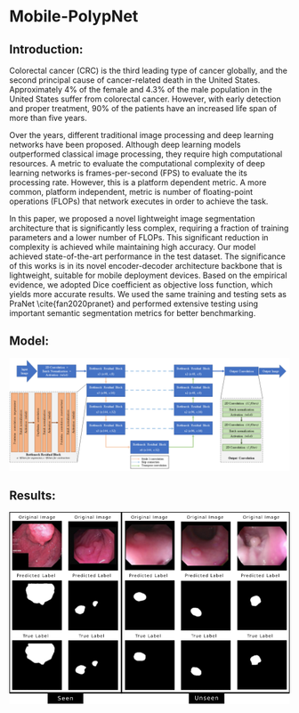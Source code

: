 # Mobile-PolypNet
## Introduction:
Colorectal cancer (CRC) is the third leading type of cancer globally, and the second principal cause of cancer-related death in the United States. Approximately 4% of the female and 4.3% of the male population in the United States suffer from colorectal cancer. However, with early detection and proper treatment, 90% of the patients have an increased life span of more than five years.

Over the years, different traditional image processing and deep learning networks have been proposed. Although deep learning models outperformed classical image processing, they require high computational resources. A metric to evaluate the computational complexity of deep learning networks is  frames-per-second (FPS) to evaluate the its processing rate. However, this is a platform dependent metric. A more common, platform independent, metric  is number of floating-point operations (FLOPs) that network executes in order to achieve the task.

In this paper, we proposed a novel lightweight image segmentation architecture that is significantly less complex, requiring a fraction of training parameters and a lower number of FLOPs. This significant reduction in complexity is achieved while maintaining high accuracy. Our model achieved state-of-the-art performance in the test dataset. The significance of this works is in its novel encoder-decoder architecture backbone that is lightweight, suitable for mobile deployment devices. Based on the empirical evidence, we adopted  Dice coefficient as objective loss function, which yields more accurate results. We used the same training and testing sets as PraNet \cite{fan2020pranet} and performed extensive testing using important semantic segmentation metrics for better benchmarking.


## Model:
![Model architecture](https://github.com/rkarmaka/Mobile-PolypNet/blob/main/figs/model_arch_mod.png?raw=true)

## Results:
![Sample results](https://github.com/rkarmaka/Mobile-PolypNet/blob/main/figs/out_2.png?raw=true)
